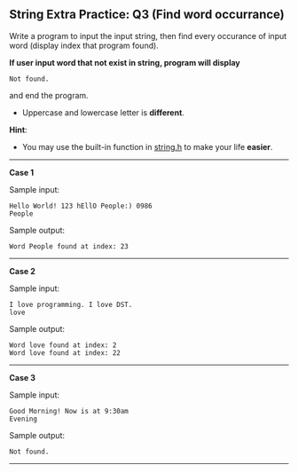 ## String Extra Practice: Q3 (Find word occurrance)

Write a program to input the input string, then find every occurance of input word (display index that program found).

**If user input word that not exist in string, program will display**

```
Not found.
```

and end the program.

* Uppercase and lowercase letter is **different**.

**Hint**: 

* You may use the built-in function in [string.h](https://www.tutorialspoint.com/c_standard_library/string_h.htm) to make your life **easier**.

<hr>

**Case 1**

Sample input:
```
Hello World! 123 hEllO People:) 0986
People
```

Sample output:
```
Word People found at index: 23
```

<hr>

**Case 2**

Sample input:
```
I love programming. I love DST.       
love
```

Sample output:
```
Word love found at index: 2
Word love found at index: 22
```

<hr>

**Case 3**

Sample input:
```
Good Morning! Now is at 9:30am
Evening
```

Sample output:
```
Not found.
```

<hr>

